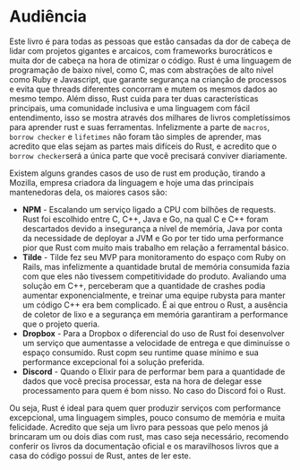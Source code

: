 # Audiência

Este livro é para todas as pessoas que estão cansadas da dor de cabeça de lidar com projetos gigantes e arcaicos, com frameworks burocráticos e muita dor de cabeça na hora de otimizar o código. Rust é uma linguagem de programação de baixo nível, como C, mas com abstrações de alto nível como Ruby e Javascript, que garante segurança na crianção de processos e evita que threads diferentes concorram e mutem os mesmos dados ao mesmo tempo. Além disso, Rust cuida para ter duas características principais, uma comunidade inclusiva e uma linguagem com fácil entendimento, isso se mostra através dos milhares de livros completíssimos para aprender rust e suas ferramentas. Infelizmente a parte de `macros`, `borrow checker` e `lifetimes` não foram tão simples de aprender, mas acredito que elas sejam as partes mais difíceis do Rust, e acredito que o `borrow checker`será a única parte que você precisará conviver diariamente.

Existem alguns grandes casos de uso de rust em produção, tirando a Mozilla, empresa criadora da linguagem e hoje uma das principais mantenedoras dela, os maiores casos são:
* **NPM** - Escalando um serviço ligado a CPU com bilhões de requests. Rust foi escolhido entre C, C++, Java e Go, na qual C e C++ foram descartados devido a insegurança a nível de memória, Java por conta da necessidade de deployar a JVM e Go por ter tido uma performance pior que Rust com muito mais trabalho em relação a ferramental básico.
* **Tilde** - Tilde fez seu MVP para monitoramento do espaço com Ruby on Rails, mas infelizmente a quantidade brutal de memória consumida fazia com que eles não tivessem competitividade do produto. Avaliando uma solução em C++, perceberam que a quantidade de crashes podia aumentar exponencialmente, e treinar uma equipe rubysta para manter um código C++ era bem complicado. É ai que entrou o Rust, a ausência de coletor de lixo e a segurança em memória garantiram a performance que o projeto queria.
* **Dropbox** - Para a Dropbox o diferencial do uso de Rust foi desenvolver um serviço que aumentasse a velocidade de entrega e que diminuísse o espaço consumido. Rust copm seu runtime quase mínimo e sua performance excepcional foi a solução preferida.
* **Discord** - Quando o Elixir para de performar bem para a quantidade de dados que você precisa processar, esta na hora de delegar esse processamento para quem é bom nisso. No caso do Discord foi o Rust.

Ou seja, Rust é ideal para quem quer produzir serviços com performance excepcional, uma linguagem simples, pouco consumo de memória e muita felicidade. Acredito que seja um livro para pessoas que pelo menos já brincaram um ou dois dias com rust, mas caso seja necessário, recomendo conferir os livros da documentação oficial e os maravilhosos livros que a casa do código possui de Rust, antes de ler este.